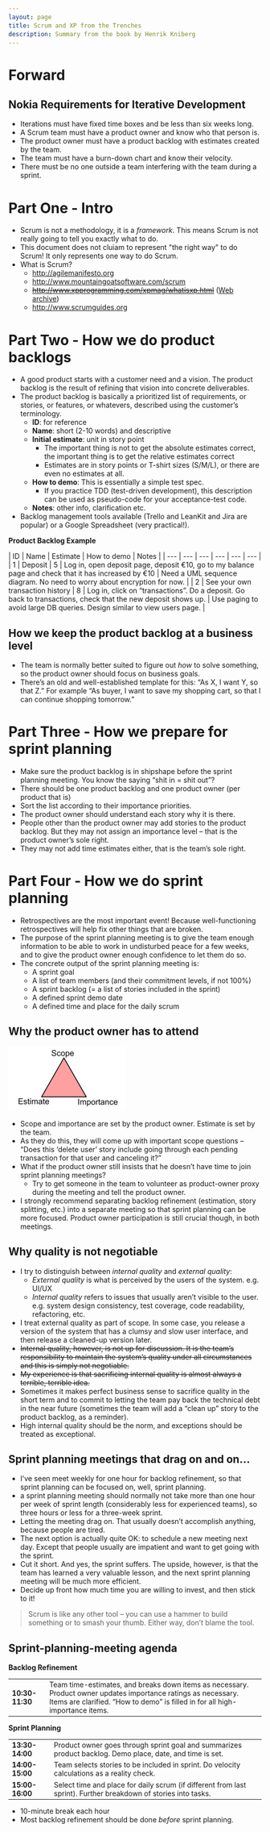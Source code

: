 ```yaml
---
layout: page
title: Scrum and XP from the Trenches
description: Summary from the book by Henrik Kniberg
---
```


# Forward

## Nokia Requirements for Iterative Development

- Iterations must have fixed time boxes and be less than six weeks long.
- A Scrum team must have a product owner and know who that person is.
- The product owner must have a product backlog with estimates created by the team.
- The team must have a burn-down chart and know their velocity.
- There must be no one outside a team interfering with the team during a sprint.

# Part One - Intro

- Scrum is not a methodology, it is a *framework*. This means Scrum is not really going to tell you exactly what to do.
- This document does not cluiam to represent "the right way" to do Scrum! It only represents one way to do Scrum.
- What is Scrum?
  - http://agilemanifesto.org
  - http://www.mountaingoatsoftware.com/scrum
  - ~~http://www.xpprogramming.com/xpmag/whatisxp.html~~ ([Web archive](http://web.archive.org/web/20081204043819/http://www.xprogramming.com/xpmag/whatisxp.htm))
  - http://www.scrumguides.org
  
# Part Two - How we do product backlogs
  
- A good product starts with a customer need and a vision. The product backlog is the result of refining that vision into concrete deliverables. 
- The product backlog is basically a prioritized list of requirements, or stories, or features, or whatevers, described using the customer’s terminology. 
  - **ID**: for reference
  - **Name**: short (2-10 words) and descriptive
  - **Initial estimate**: unit in story point 
    - The important thing is not to get the absolute estimates correct, the important thing is to get the relative estimates correct
    - Estimates are in story points or T-shirt sizes (S/M/L), or there are even no estimates at all. 
  - **How to demo**: This is essentially a simple test spec.
    - If you practice TDD (test-driven development), this description can be used as pseudo-code for your acceptance-test code.
  - **Notes**: other info, clarification etc.
- Backlog management tools available (Trello and LeanKit and Jira are popular) or a Google Spreadsheet (very practical!).

**Product Backlog Example**

| ID | Name | Estimate | How to demo | Notes |
| --- | --- | --- | --- | --- | --- |
| 1 | Deposit | 5 | Log in, open deposit page, deposit €10, go to my balance page and check that it has increased by €10 | Need a UML sequence diagram. No need to worry about encryption for now. |
| 2 | See your own transaction history | 8 | Log in, click on “transactions”. Do a deposit. Go back to transactions, check that the new deposit shows up. | Use paging to avoid large DB queries. Design similar to view users page. |

## How we keep the product backlog at a business level

- The team is normally better suited to figure out *how* to solve something, so the product owner should focus on business goals.
- There’s an old and well-established template for this: “As X, I want Y, so that Z.” For example “As buyer, I want to save my shopping cart, so that I can continue shopping tomorrow.”

# Part Three - How we prepare for sprint planning

- Make sure the product backlog is in shipshape before the sprint planning meeting. You know the saying “shit in = shit out”?
- There should be one product backlog and one product owner (per product that is)
- Sort the list according to their importance priorities.
- The product owner should understand each story why it is there.
- People other than the product owner may add stories to the product backlog. But they may not assign an importance level – that is the product owner’s sole right. 
- They may not add time estimates either, that is the team’s sole right.

# Part Four - How we do sprint planning

- Retrospectives are the most important event! Because well-functioning retrospectives will help fix other things that are broken. 
- The purpose of the sprint planning meeting is to give the team enough information to be able to work in undisturbed peace for a few weeks, and to give the product owner enough confidence to let them do so.
- The concrete output of the sprint planning meeting is:
  - A sprint goal
  - A list of team members (and their commitment levels, if not 100%)
  - A sprint backlog (= a list of stories included in the sprint)
  - A defined sprint demo date
  - A defined time and place for the daily scrum

## Why the product owner has to attend

![](img\scope_importance_estimate.png)

- Scope and importance are set by the product owner. Estimate is set by the team.
- As they do this, they will come up with important scope questions – “Does this ‘delete user’ story include going through each pending transaction for that user and canceling it?” 
- What if the product owner still insists that he doesn’t have time to join sprint planning meetings? 
  - Try to get someone in the team to volunteer as product-owner proxy during the meeting and tell the product owner.
-  I strongly recommend separating backlog refinement (estimation, story splitting, etc.) into a separate meeting so that sprint planning can be more focused. Product owner participation is still crucial though, in both meetings.

## Why quality is not negotiable

- I try to distinguish between *internal quality* and *external quality*:
  - *External quality* is what is perceived by the users of the system. e.g. UI/UX
  - *Internal quality* refers to issues that usually aren’t visible to the user. e.g. system design consistency, test coverage, code readability, refactoring, etc.
- I treat external quality as part of scope. In some case, you release a version of the system that has a clumsy and slow user interface, and then release a cleaned-up version later.
- ~~Internal quality, however, is not up for discussion. It is the team’s responsibility to maintain the system’s quality under all circumstances and this is simply not negotiable.~~
- ~~My experience is that sacrificing internal quality is almost always a terrible, terrible idea.~~
- Sometimes it makes perfect business sense to sacrifice quality in the short term and to commit to letting the team pay back the technical debt in the near future (sometimes the team will add a “clean up” story to the product backlog, as a reminder). 
-  High internal quality should be the norm, and exceptions should be treated as exceptional.

## Sprint planning meetings that drag on and on...

- I’ve seen meet weekly for one hour for backlog refinement, so that sprint planning can be focused on, well, sprint planning.
- a sprint planning meeting should normally not take more than one hour per week of sprint length (considerably less for experienced teams), so three hours or less for a three-week sprint.
- Letting the meeting drag on. That usually doesn’t accomplish anything, because people are tired. 
- The next option is actually quite OK: to schedule a new meeting next day. Except that people usually are impatient and want to get going with the sprint.
- Cut it short. And yes, the sprint suffers. The upside, however, is that the team has learned a very valuable lesson, and the next sprint planning meeting will be much more efficient.
- Decide up front how much time you are willing to invest, and then stick to it! 

> Scrum is like any other tool – you can use a hammer to build something or to smash your thumb. Either way, don’t blame the tool.

## Sprint-planning-meeting agenda

**Backlog Refinement**

| | |
| --- | --- |
| **10:30-11:30** | Team time-estimates, and breaks down items as necessary. Product owner updates importance ratings as necessary. Items are clarified. “How to demo” is filled in for all high-importance items. |

**Sprint Planning**

| | |
| --- | --- |
| **13:30-14:00** | Product owner goes through sprint goal and summarizes product backlog. Demo place, date, and time is set. | 
| **14:00-15:00** | Team selects stories to be included in sprint. Do velocity calculations as a reality check. |
| **15:00-16:00** | Select time and place for daily scrum (if different from last sprint). Further breakdown of stories into tasks. |

- 10-minute break each hour
- Most backlog refinement should be done *before* sprint planning.